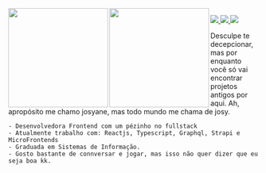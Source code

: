 
<img align="left" height="200" src="https://github.com/josyscript/josyscript/assets/32505778/f597e392-55bc-452e-81b7-3dc596fb7165"/>
<img align="left" height="200" src="https://github.com/josyscript/josyscript/assets/32505778/e1b22302-dceb-4ce2-b818-dc6af40389c2"/>





<p align="left">
  <a href="https://www.linkedin.com/in/josyscript/">
    <img src="https://img.shields.io/badge/LinkedIn-dfd3c2?style=for-the-badge&logo=linkedin&logoColor=c69468" />
  </a>
  <a href="mailto: josydevs@gmail.com">
    <img src="https://img.shields.io/badge/email-dfd3c2?style=for-the-badge&logo=gmail&logoColor=c69468" />
  </a>
 <a href="https://visitorbadge.io/status?path=https%3A%2F%2Fgithub.com%2Fjosyscript">
<img src="https://api.visitorbadge.io/api/visitors?path=https%3A%2F%2Fgithub.com%2Fjosyscript&label=impostores&labelColor=%23dfcfb5&countColor=%23dfcfb5" />
</a>
</p>

<p>
    Desculpe te decepcionar, mas por enquanto você só vai encontrar projetos antigos por aqui. 
    Ah, apropósito me chamo josyane, mas todo mundo me chama de josy.
    
    - Desenvolvedora Frontend com um pézinho no fullstack
    - Atualmente trabalho com: Reactjs, Typescript, Graphql, Strapi e MicroFrontends
    - Graduada em Sistemas de Informação. 
    - Gosto bastante de connversar e jogar, mas isso não quer dizer que eu seja boa kk.
</p>






<!--

<img align="left" height="200" src="https://github.com/josyscript/josyscript/assets/32505778/40829415-fbd8-4b82-a430-a455f6ef9b27"/>
is a ✨ _special_ ✨ repository because its `README.md` (this file) appears on your GitHub profile.

Here are some ideas to get you started:

- 🔭 I’m currently working on ...
- 🌱 I’m currently learning ...
- 👯 I’m looking to collaborate on ...
- 🤔 I’m looking for help with ...
- 💬 Ask me about ...
- 📫 How to reach me: ...
- 😄 Pronouns: ...
- ⚡ Fun fact: ...
-->
